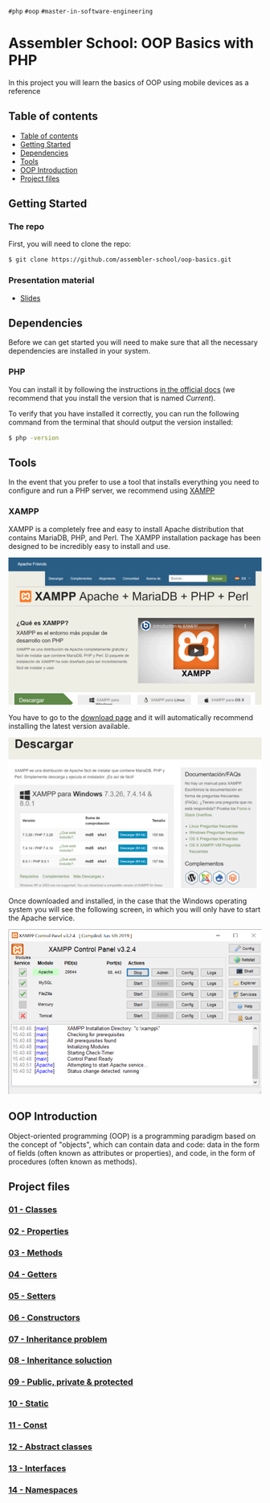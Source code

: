 `#php` `#oop` `#master-in-software-engineering`

# Assembler School: OOP Basics with PHP <!-- omit in toc -->

In this project you will learn the basics of OOP using mobile devices as a reference

## Table of contents

- [Table of contents](#table-of-contents)
- [Getting Started](#getting-started)
- [Dependencies](#dependencies)
- [Tools](#tools)
- [OOP Introduction](#oop-introduction)
- [Project files](#project-files)

## Getting Started

### The repo <!-- omit in toc -->

First, you will need to clone the repo:

```bash
$ git clone https://github.com/assembler-school/oop-basics.git
```

### Presentation material <!-- omit in toc -->

- [Slides](https://docs.google.com/presentation/d/1cZxutGPDqUGsLWLVen_ATjd7dEkeoPS_v_fy1y0C5Co/edit?usp=sharing)

## Dependencies

Before we can get started you will need to make sure that all the necessary dependencies are installed in your system.

### PHP <!-- omit in toc -->

You can install it by following the instructions [in the official docs](https://www.php.net/downloads) (we recommend that you install the version that is named _Current_).

To verify that you have installed it correctly, you can run the following command from the terminal that should output the version installed:

```bash
$ php -version
```

## Tools

In the event that you prefer to use a tool that installs everything you need to configure and run a PHP server, we recommend using [XAMPP](https://www.apachefriends.org/es/download.html)

### XAMPP <!-- omit in toc -->

XAMPP is a completely free and easy to install Apache distribution that contains MariaDB, PHP, and Perl. The XAMPP installation package has been designed to be incredibly easy to install and use.

![xampp-homepage](./assets/img/xampp-homepage.png)

You have to go to the [download page](https://www.apachefriends.org/es/download.html) and it will automatically recommend installing the latest version available.

![xampp-download](./assets/img/xampp-download.png)

Once downloaded and installed, in the case that the Windows operating system you will see the following screen, in which you will only have to start the Apache service.

![xampp-app](./assets/img/xampp-app.png)

## OOP Introduction

Object-oriented programming (OOP) is a programming paradigm based on the concept of "objects", which can contain data and code: data in the form of fields (often known as attributes or properties), and code, in the form of procedures (often known as methods).

## Project files

### [01 - Classes](./01-classes.php) <!-- omit in toc -->

### [02 - Properties](02-properties.php) <!-- omit in toc -->

### [03 - Methods](03-methods.php) <!-- omit in toc -->

### [04 - Getters](04-getters.php) <!-- omit in toc -->

### [05 - Setters](05-setters.php) <!-- omit in toc -->

### [06 - Constructors](06-constructors.php) <!-- omit in toc -->

### [07 - Inheritance problem](07-inheritance-problem.php) <!-- omit in toc -->

### [08 - Inheritance soluction](08-inheritance-solution.php) <!-- omit in toc -->

### [09 - Public, private & protected](09-public-private-protected.php) <!-- omit in toc -->

### [10 - Static](10-static.php) <!-- omit in toc -->

### [11 - Const](11-const.php) <!-- omit in toc -->

### [12 - Abstract classes](12-abstract-classes.php) <!-- omit in toc -->

### [13 - Interfaces](13-interfaces.php) <!-- omit in toc -->

### [14 - Namespaces](14-namespaces.php) <!-- omit in toc -->
